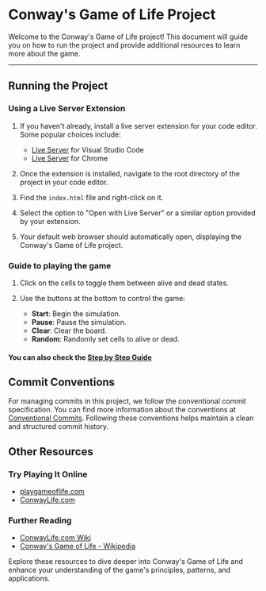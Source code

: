 # Conway's Game of Life Project

Welcome to the Conway's Game of Life project! This document will guide you on how to run the project and provide additional resources to learn more about the game.

---
## Running the Project

### Using a Live Server Extension

1. If you haven't already, install a live server extension for your code editor. Some popular choices include:
   - [Live Server](https://marketplace.visualstudio.com/items?itemName=ritwickdey.LiveServer) for Visual Studio Code
   - [Live Server](https://chrome.google.com/webstore/detail/live-server-web-extension/fiegdmejfepffgpnejdinekhfieaogmj) for Chrome

2. Once the extension is installed, navigate to the root directory of the project in your code editor.

3. Find the `index.html` file and right-click on it.

4. Select the option to "Open with Live Server" or a similar option provided by your extension.

5. Your default web browser should automatically open, displaying the Conway's Game of Life project.

### Guide to playing the game

1. Click on the cells to toggle them between alive and dead states.

2. Use the buttons at the bottom to control the game:
   - **Start**: Begin the simulation.
   - **Pause**: Pause the simulation.
   - **Clear**: Clear the board.
   - **Random**: Randomly set cells to alive or dead.

#### You can also check the [Step by Step Guide](https://scribehow.com/shared/Customize_Game_of_Life_Simulation_Visuals_and_Patterns__n1LPE5YdTHSDSydMI76yfQ)

## Commit Conventions

For managing commits in this project, we follow the conventional commit specification. You can find more information about the conventions at [Conventional Commits](https://www.conventionalcommits.org/en/v1.0.0/). Following these conventions helps maintain a clean and structured commit history.

## Other Resources

### Try Playing It Online

- [playgameoflife.com](https://playgameoflife.com/)
- [ConwayLife.com](https://conwaylife.com/)

### Further Reading

- [ConwayLife.com Wiki](https://conwaylife.com/wiki/)
- [Conway's Game of Life - Wikipedia](https://en.wikipedia.org/wiki/Conway%27s_Game_of_Life)

Explore these resources to dive deeper into Conway's Game of Life and enhance your understanding of the game's principles, patterns, and applications.
